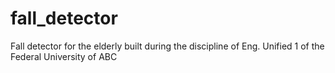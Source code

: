 # fall_detector
Fall detector for the elderly built during the discipline of Eng. Unified 1 of the Federal University of ABC
